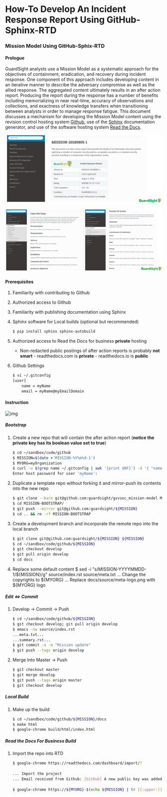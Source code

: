 # How-To Develop An Incident Response Report Using GitHub-Sphinx-RTD
### Mission Model Using GitHub-Sphix-RTD

#### Prologue

GuardSight analysts use a Mission Model as a systematic approach for the objectives of containment, eradication, and recovery during incident response. One component of this approach includes developing content in an iterative manner to describe the adversary compromise as well as the allied response. The aggregated content ultimately results in an after action report. Producing the report during the response has a number of benefits including memorializing in near real-time, accuracy of observations and collections, and exactness of knowledge transfers when transitioning between analysts in order to manage response fatigue. This document discusses a mechanism for developing the Mission Model content using the revision control hosting system [Github](https://www.github.com), use of the [Sphinx](http://www.sphinx-doc.org/en/master/) documentation generator, and use of the software hosting system [Read the Docs](https://readthedocs.com/).

![img](images/gh.mm.2.png)

![img](images/gh.mm.3.png)


#### Prerequisites

1. Familiarity with contributing to Github
1. Authorized access to Github
1. Familiarity with publishing documentation using Sphinx
1. Sphinx software for Local builds (optional but recommended)
   ```bash
   $ pip install sphinx sphinx-autobuild
1.  Authorized access to Read the Docs for business **private** hosting

	* Non-redacted public postings of after action reports is probably **not smart** - readthedocs.com is **private** - readthedocs.io is **public**
1. Github Settings
   ```bash
   $ vi ~/.gitconfig
   [user]
	   name = myName
	   email = myName@myEmailDomain

#### Instruction

![img](images/gh.mm.1.png)

##### Bootstrap

1. Create a new repo that will  contain the after action report (**notice the private key has its boolean value set to true**)
   ```bash
   $ cd ~/sandbox/code/github
   $ MISSION=$(date +'MISSION-%Y%m%d-1')
   $ MYORG=myOrganization
   $ curl -u $(grep name ~/.gitconfig | awk '{print $NF}') -d '{ "name": "'${MISSION}'", "description": "Incident Response After Action Report", "private": true, "has_wiki": false }' https://api.github.com/orgs/${MYORG}/repos
   Enter host password for user 'myName':
1. Duplicate a template repo without forking it and mirror-push its contents into the new repo
   ```bash
   $ git clone --bare git@github.com:guardsight/gsvsoc_mission-model MISSION-BOOTSTRAP
   $ cd MISSION-BOOTSTRAP/
   $ git push --mirror git@github.com:guardsight/${MISSION}
   $ cd .. && rm -rf MISSION-BOOTSTRAP
1. Create a development branch and incorporate the remote repo into the local branch
   ```bash
   $ git clone git@github.com:guardsight/${MISSION} ${MISSION}
   $ cd ~/sandbox/code/github/${MISSION}
   $ git checkout develop
   $ git pull origin develop
   $ cd docs
1. Replace some default content
   $ sed -i "s/MISSION-YYYYMMDD-1/${MISSION}/g" source/index.rst source/meta.txt
   ... Change the copyrights to ${MYORG}
   ... Replace docs/source/meta-logo.png with ${MYORG} logo
   
##### Edit <=> Commit

1. Develop -> Commit -> Push
   ```bash
   $ cd ~/sandbox/code/github/${MISSION}
   $ git checkout develop; git pull origin develop
   $ emacs -nw source/index.rst
   ...meta.txt...
   ...summary.rst...
   $ git commit -a -m "Mission update"
   $ git push --tags origin develop
1. Merge Into Master -> Push
   ```bash
   $ git checkout master
   $ git merge develop
   $ git push --tags origin master
   $ git checkout develop
   
   
##### Local Build

1. Make up the build
	```bash
	$ cd ~/sandbox/code/github/${MISSION}/docs
	$ make html
	$ google-chrome build/html/index.html
	
	
##### Read the Docs For Business Build

1. Import the repo into RTD
	```bash
	$ google-chrome https://readthedocs.com/dashboard/import/?
	
	... Import the project
	... Email received from Github: [GitHub] A new public key was added to ${MYORG}/${MISSION}
	
	$ google-chrome https://${MYORG}-$(echo ${MISSION} | tr [[:upper:]] [[:lower:]]).readthedocs-hosted.com/en/latest/
	

